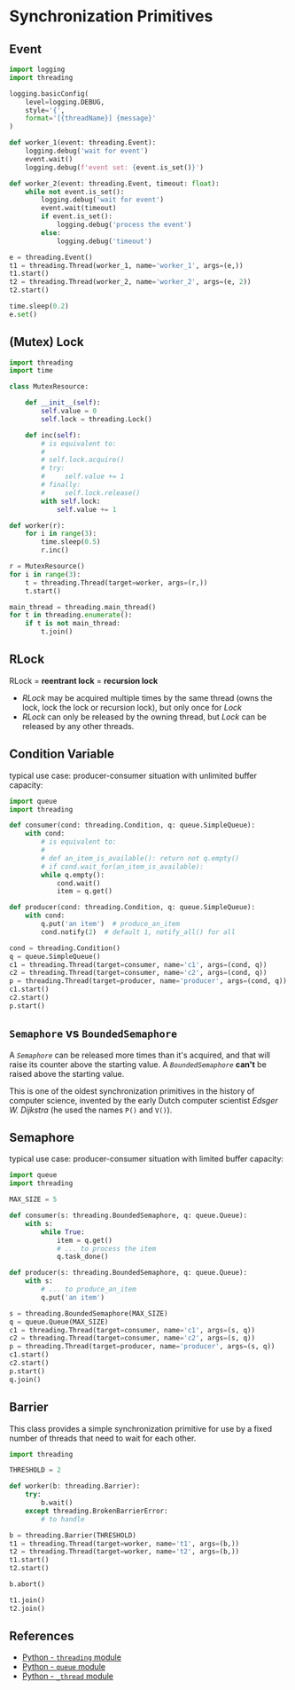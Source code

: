 # Synchronization Primitives

## Event

```python
import logging
import threading

logging.basicConfig(
    level=logging.DEBUG,
    style='{',
    format='[{threadName}] {message}'
)

def worker_1(event: threading.Event):
    logging.debug('wait for event')
    event.wait()
    logging.debug(f'event set: {event.is_set()}')

def worker_2(event: threading.Event, timeout: float):
    while not event.is_set():
        logging.debug('wait for event')
        event.wait(timeout)
        if event.is_set():
            logging.debug('process the event')
        else:
            logging.debug('timeout')

e = threading.Event()
t1 = threading.Thread(worker_1, name='worker_1', args=(e,))
t1.start()
t2 = threading.Thread(worker_2, name='worker_2', args=(e, 2))
t2.start()

time.sleep(0.2)
e.set()
```

## (Mutex) Lock

```python
import threading
import time

class MutexResource:

    def __init__(self):
        self.value = 0
        self.lock = threading.Lock()

    def inc(self):
        # is equivalent to:
        #
        # self.lock.acquire()
        # try:
        #     self.value += 1
        # finally:
        #     self.lock.release()
        with self.lock:
            self.value += 1

def worker(r):
    for i in range(3):
        time.sleep(0.5)
        r.inc()

r = MutexResource()
for i in range(3):
    t = threading.Thread(target=worker, args=(r,))
    t.start()

main_thread = threading.main_thread()
for t in threading.enumerate():
    if t is not main_thread:
        t.join()
```

## RLock

RLock = **reentrant lock** = **recursion lock**

- *RLock* may be acquired multiple times by the same thread (owns the lock,
lock the lock or recursion lock),
but only once for *Lock*
- *RLock* can only be released by the owning thread, but *Lock* can be released by any other threads.

## Condition Variable

typical use case: producer-consumer situation with unlimited buffer capacity:

```python
import queue
import threading

def consumer(cond: threading.Condition, q: queue.SimpleQueue):
    with cond:
        # is equivalent to:
        #
        # def an_item_is_available(): return not q.empty()
        # if cond.wait_for(an_item_is_available):
        while q.empty():
            cond.wait()
            item = q.get()

def producer(cond: threading.Condition, q: queue.SimpleQueue):
    with cond:
        q.put('an item')  # produce_an_item
        cond.notify(2)  # default 1, notify_all() for all

cond = threading.Condition()
q = queue.SimpleQueue()
c1 = threading.Thread(target=consumer, name='c1', args=(cond, q))
c2 = threading.Thread(target=consumer, name='c2', args=(cond, q))
p = threading.Thread(target=producer, name='producer', args=(cond, q))
c1.start()
c2.start()
p.start()
```

## `Semaphore` vs `BoundedSemaphore`

A *`Semaphore`* can be released more times than it's acquired,
and that will raise its counter above the starting value.
A *`BoundedSemaphore`* **can't** be raised above the starting value.

This is one of the oldest synchronization primitives in the history of computer science,
invented by the early Dutch computer scientist *Edsger W. Dijkstra* (he used the names `P()` and `V()`).

## Semaphore

typical use case: producer-consumer situation with limited buffer capacity:

```python
import queue
import threading

MAX_SIZE = 5

def consumer(s: threading.BoundedSemaphore, q: queue.Queue):
    with s:
        while True:
            item = q.get()
            # ... to process the item
            q.task_done()

def producer(s: threading.BoundedSemaphore, q: queue.Queue):
    with s:
        # ... to produce_an_item
        q.put('an item')

s = threading.BoundedSemaphore(MAX_SIZE)
q = queue.Queue(MAX_SIZE)
c1 = threading.Thread(target=consumer, name='c1', args=(s, q))
c2 = threading.Thread(target=consumer, name='c2', args=(s, q))
p = threading.Thread(target=producer, name='producer', args=(s, q))
c1.start()
c2.start()
p.start()
q.join()
```

## Barrier

This class provides a simple synchronization primitive for use by a fixed number of threads
that need to wait for each other.

```python
import threading

THRESHOLD = 2

def worker(b: threading.Barrier):
    try:
        b.wait()
    except threading.BrokenBarrierError:
        # to handle

b = threading.Barrier(THRESHOLD)
t1 = threading.Thread(target=worker, name='t1', args=(b,))
t2 = threading.Thread(target=worker, name='t2', args=(b,))
t1.start()
t2.start()

b.abort()

t1.join()
t2.join()
```

## References

- [Python - `threading` module](https://docs.python.org/3/library/threading.html)
- [Python - `queue` module](https://docs.python.org/3/library/queue.html)
- [Python - `_thread` module](https://docs.python.org/3/library/_thread.html)
